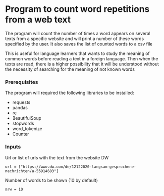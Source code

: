 # Program to count word repetitions from a web text

The program will count the number of times a word appears on several texts from a specific website and will print a 
number of these words specified by the user. It also saves the list of counted words to a csv file

This is useful for language learners that wants to study the meaning of common words before reading a text in a foreign 
language. Then when the texts are read, there is a higher possibility that it will be understood without the necessity of searching for the meaning of not known words

### Prerequisites

The program will required the following libraries to be installed:
+ requests 
+ pandas
+ re
+ BeautifulSoup
+ stopwords
+ word_tokenize
+ Counter

### Inputs

Url or list of urls with the text from the website DW

```
url = ["https://www.dw.com/de/12122020-langsam-gesprochene-nachrichten/a-55914683"]
```


Number of words to be shown (10 by default)

```
mrw = 10
```